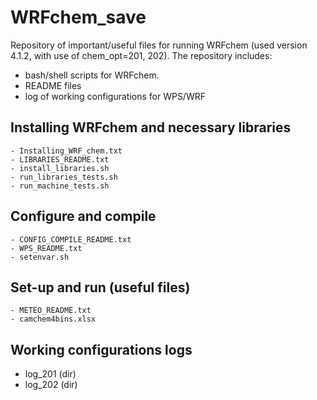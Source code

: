 # WRFchem_save

Repository of important/useful files for running WRFchem (used version 4.1.2, with use of chem_opt=201, 202). 
The repository includes:
  - bash/shell scripts for WRFchem. 
  - README files
  - log of working configurations for WPS/WRF
    
## Installing WRFchem and necessary libraries
    - Installing_WRF_chem.txt
    - LIBRARIES_README.txt
    - install_libraries.sh
    - run_libraries_tests.sh
    - run_machine_tests.sh
    
## Configure and compile
    - CONFIG_COMPILE_README.txt
    - WPS_README.txt
    - setenvar.sh
    
## Set-up and run (useful files)
    - METEO_README.txt
    - camchem4bins.xlsx
    
## Working configurations logs
   - log_201 (dir)
   - log_202 (dir)

    


